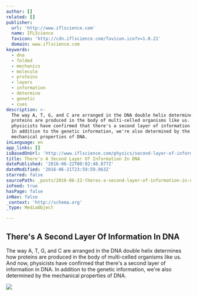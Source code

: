 ```yaml
---
author: []
related: []
publisher:
  url: 'http://www.iflscience.com'
  name: IFLScience
  favicon: 'http://cdn.iflscience.com/favicon.ico?v=1.0.21'
  domain: www.iflscience.com
keywords:
  - dna
  - folded
  - mechanics
  - molecule
  - proteins
  - layers
  - information
  - determine
  - genetic
  - cues
description: >-
  The way A, T, G, and C are arranged in the DNA double helix determines how
  proteins are produced in the body of multi-celled organisms like us. And now,
  physicists have confirmed that there's a second layer of information in DNA.
  In addition to the genetic information, we're also determined by the
  mechanical properties of DNA.
inLanguage: en
app_links: []
isBasedOnUrl: 'http://www.iflscience.com/physics/second-layer-of-information-in-dna/'
title: There's A Second Layer Of Information In DNA
datePublished: '2016-06-22T00:02:48.877Z'
dateModified: '2016-06-21T23:59:59.963Z'
starred: false
sourcePath: _posts/2016-06-22-theres-a-second-layer-of-information-in-dna.md
inFeed: true
hasPage: false
inNav: false
_context: 'http://schema.org'
_type: MediaObject

---
```

<article style=""><h1>There's A Second Layer Of Information In DNA</h1><p>The way A, T, G, and C are arranged in the DNA double helix determines how proteins are produced in the body of multi-celled organisms like us. And now, physicists have confirmed that there's a second layer of information in DNA. In addition to the genetic information, we're also determined by the mechanical properties of DNA.</p><img src="http://cdn.iflscience.com/images/1161e0e7-06a2-54e3-8557-15f7e47ca16c/default-1465591890-cover-image.jpg" /></article>